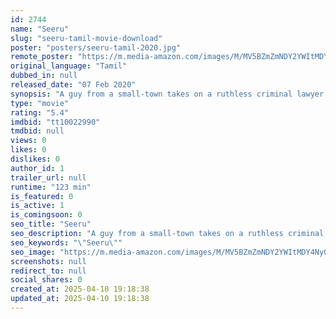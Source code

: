 ```yaml
---
id: 2744
name: "Seeru"
slug: "seeru-tamil-movie-download"
poster: "posters/seeru-tamil-2020.jpg"
remote_poster: "https://m.media-amazon.com/images/M/MV5BZmZmNDY2YWItMDY4Ny00NDJiLWI3ZjAtYzQyN2Q2YjIzNGExXkEyXkFqcGdeQXVyODIwMDI1NjM@._V1_SX300.jpg"
original_language: "Tamil"
dubbed_in: null
released_date: "07 Feb 2020"
synopsis: "A guy from a small-town takes on a ruthless criminal lawyer for his friend and sister(s)."
type: "movie"
rating: "5.4"
imdbid: "tt10022990"
tmdbid: null
views: 0
likes: 0
dislikes: 0
author_id: 1
trailer_url: null
runtime: "123 min"
is_featured: 0
is_active: 1
is_comingsoon: 0
seo_title: "Seeru"
seo_description: "A guy from a small-town takes on a ruthless criminal lawyer for his friend and sister(s)."
seo_keywords: "\"Seeru\""
seo_image: "https://m.media-amazon.com/images/M/MV5BZmZmNDY2YWItMDY4Ny00NDJiLWI3ZjAtYzQyN2Q2YjIzNGExXkEyXkFqcGdeQXVyODIwMDI1NjM@._V1_SX300.jpg"
screenshots: null
redirect_to: null
social_shares: 0
created_at: 2025-04-10 19:18:38
updated_at: 2025-04-10 19:18:38
---
```


